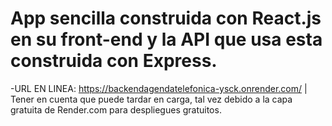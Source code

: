 # App sencilla construida con React.js en su front-end y la API que usa esta construida con Express.

-URL EN LINEA: https://backendagendatelefonica-ysck.onrender.com/ | Tener en cuenta que puede tardar en carga, tal vez debido a la capa gratuita de Render.com para despliegues gratuitos.
